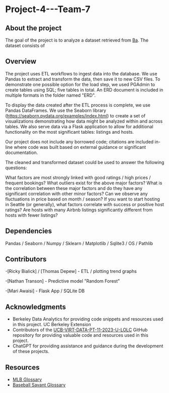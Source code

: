 # Project-4---Team-7

## About the project

The goal of the project is to analyze a dataset retrieved from [Ba](https://baseballsavant.mlb.com/statcast_search). The dataset consists of 

## Overview

The project uses ETL workflows to ingest data into the database. We use Pandas to extract and transform the data, then save it to new CSV files. To demonstrate one possible option for the load step, we used PGAdmin to create tables using SQL; five tables in total. An ERD document is included in multiple formats in the folder named "ERD".

To display the data created after the ETL process is complete, we use Pandas DataFrames. We use the Seaborn library (https://seaborn.pydata.org/examples/index.html) to create a set of visualizations demonstrating how data might be analyzed within and across tables. We also serve data via a Flask application to allow for additional functionality on the most significant tables: listings and hosts.

Our project does not include any borrowed code; citations are included in-line where code was built based on external guidance or significant documentation.

The cleaned and transformed dataset could be used to answer the following questions:

What factors are most strongly linked with good ratings / high prices / frequent bookings?
What outliers exist for the above major factors?
What is the correlation between these major factors and do they have any significant correlation with other minor factors?
Can we observe any fluctuations in price based on month / season?
If you want to start hosting in Seattle (or generally), what factors correlate with success or positive host ratings?
Are hosts with many Airbnb listings significantly different from hosts with fewer listings?


## Dependencies

Pandas /
Seaborn /
Numpy /
Sklearn /
Matplotlib /
Sqlite3 /
OS /
Pathlib

## Contributors

-[Ricky Bialick] / [Thomas Depew] - ETL / plotting trend graphs

-[Nathan Transon] - Predictive model "Random Forest"

-[Mari Awaisi] - Flask App / SQLite DB


## Acknowledgments

- Berkeley Data Analytics for providing code snippets and resources used in this project. UC Berkeley Extension
- Contributors of the [UCB-VIRT-DATA-PT-11-2023-U-LOLC](https://github.com/UCB-VIRT-DATA-PT-11-2023-U-LOLC) GitHub repository for providing valuable code and resources used in this project.
- ChatGPT for providing assistance and guidance during the development of these projects.
  
## Resources

- [MLB Glossary](https://www.mlb.com/glossary)
- [Baseball Savant Glossary](https://baseballsavant.mlb.com/statcast_search)

